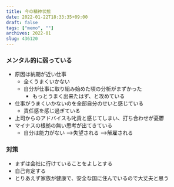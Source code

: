 ```yaml
---
title: 今の精神状態
date: 2022-01-22T18:33:35+09:00
draft: false
tags: ["memo", ""]
archives: 2022-01
slug: 436120
---
```

### メンタル的に弱っている
- 原因は納期が近い仕事
  - 全くうまくいかない
  - 自分が仕事に取り組み始めた頃の分析がまずかった
    - もっとうまく出来たはず、と攻めている
- 仕事がうまくいかないのを全部自分のせいと感じている
  - 責任感を感じ過ぎている
- 上司からのアドバイスも叱責と感じてしまい、打ち合わせが憂鬱
- マイナスの根拠の無い思考が出てきている
  - 自分は能力がない -->失望される -->解雇される
### 対策
- まずは会社に行けていることをよしとする
- 自己肯定する
- とりあえず家族が健康で、安全な国に住んでいるので大丈夫と思う